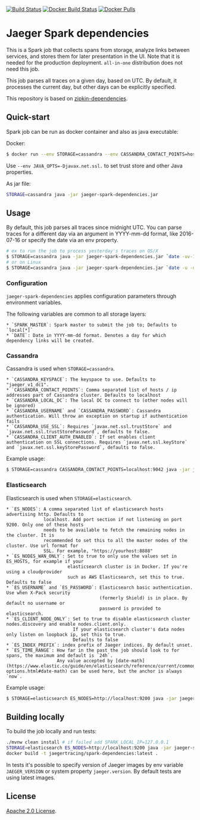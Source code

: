 [![Build Status][ci-img]][ci] [![Docker Build Status](https://img.shields.io/docker/build/jaegertracing/spark-dependencies.svg)](https://hub.docker.com/r/jaegertracing/spark-dependencies/builds/)
[![Docker Pulls](https://img.shields.io/docker/pulls/jaegertracing/spark-dependencies.svg)](https://hub.docker.com/r/jaegertracing/spark-dependencies/)

# Jaeger Spark dependencies
This is a Spark job that collects spans from storage, analyze links between services,
and stores them for later presentation in the UI. Note that it is needed for the production deployment.
`all-in-one` distribution does not need this job.

This job parses all traces on a given day, based on UTC. By default, it processes the current day,
but other days can be explicitly specified.

This repository is based on [zipkin-dependencies](https://github.com/openzipkin/zipkin-dependencies).

## Quick-start
Spark job can be run as docker container and also as java executable:

Docker:
```bash
$ docker run --env STORAGE=cassandra --env CASSANDRA_CONTACT_POINTS=host1,host2 jaegertracing/spark-dependencies
```

Use `--env JAVA_OPTS=-Djavax.net.ssl.` to set trust store and other Java properties.

As jar file:
```bash
STORAGE=cassandra java -jar jaeger-spark-dependencies.jar
```

## Usage
By default, this job parses all traces since midnight UTC. You can parse traces for a different day
via an argument in YYYY-mm-dd format, like 2016-07-16 or specify the date via an env property.

```bash
# ex to run the job to process yesterday's traces on OS/X
$ STORAGE=cassandra java -jar jaeger-spark-dependencies.jar `date -uv-1d +%F`
# or on Linux
$ STORAGE=cassandra java -jar jaeger-spark-dependencies.jar `date -u -d '1 day ago' +%F`
```

### Configuration
`jaeger-spark-dependencies` applies configuration parameters through environment variables.

The following variables are common to all storage layers:

    * `SPARK_MASTER`: Spark master to submit the job to; Defaults to `local[*]`
    * `DATE`: Date in YYYY-mm-dd format. Denotes a day for which dependency links will be created.

### Cassandra
Cassandra is used when `STORAGE=cassandra`.

    * `CASSANDRA_KEYSPACE`: The keyspace to use. Defaults to "jaeger_v1_dc1".
    * `CASSANDRA_CONTACT_POINTS`: Comma separated list of hosts / ip addresses part of Cassandra cluster. Defaults to localhost
    * `CASSANDRA_LOCAL_DC`: The local DC to connect to (other nodes will be ignored)
    * `CASSANDRA_USERNAME` and `CASSANDRA_PASSWORD`: Cassandra authentication. Will throw an exception on startup if authentication fails
    * `CASSANDRA_USE_SSL`: Requires `javax.net.ssl.trustStore` and `javax.net.ssl.trustStorePassword`, defaults to false.
    * `CASSANDRA_CLIENT_AUTH_ENABLED`: If set enables client authentication on SSL connections. Requires `javax.net.ssl.keyStore` and `javax.net.ssl.keyStorePassword`, defaults to false.

Example usage:

```bash
$ STORAGE=cassandra CASSANDRA_CONTACT_POINTS=localhost:9042 java -jar jaeger-spark-dependencies.jar
```
### Elasticsearch
Elasticsearch is used when `STORAGE=elasticsearch`.

    * `ES_NODES`: A comma separated list of elasticsearch hosts advertising http. Defaults to
                  localhost. Add port section if not listening on port 9200. Only one of these hosts
                  needs to be available to fetch the remaining nodes in the cluster. It is
                  recommended to set this to all the master nodes of the cluster. Use url format for
                  SSL. For example, "https://yourhost:8888"
    * `ES_NODES_WAN_ONLY`: Set to true to only use the values set in ES_HOSTS, for example if your
                           elasticsearch cluster is in Docker. If you're using a cloudprovider
                           such as AWS Elasticsearch, set this to true. Defaults to false
    * `ES_USERNAME` and `ES_PASSWORD`: Elasticsearch basic authentication. Use when X-Pack security
                                       (formerly Shield) is in place. By default no username or
                                       password is provided to elasticsearch.
    * `ES_CLIENT_NODE_ONLY`: Set to true to disable elasticsearch cluster nodes.discovery and enable nodes.client.only.
                             If your elasticsearch cluster's data nodes only listen on loopback ip, set this to true.
                             Defaults to false
    * `ES_INDEX_PREFIX`: index prefix of Jaeger indices. By default unset.
    * `ES_TIME_RANGE`: How far in the past the job should look to for spans, the maximum and default is `24h`.
                       Any value accepted by [date-math](https://www.elastic.co/guide/en/elasticsearch/reference/current/common-options.html#date-math) can be used here, but the anchor is always `now`.

Example usage:

```bash
$ STORAGE=elasticsearch ES_NODES=http://localhost:9200 java -jar jaeger-spark-dependencies.jar
```

## Building locally
To build the job locally and run tests:
```bash
./mvnw clean install # if failed add SPARK_LOCAL_IP=127.0.0.1
STORAGE=elasticsearch ES_NODES=http://localhost:9200 java -jar jaeger-spark-dependencies/target/jaeger-spark-dependencies-0.0.1-SNAPSHOT.jar
docker build -t jaegertracing/spark-dependencies:latest .
```

In tests it's possible to specify version of Jaeger images by env variable `JAEGER_VERSION`
or system property `jaeger.version`. By default tests are using latest images.

## License

[Apache 2.0 License](./LICENSE).


   [ci-img]: https://travis-ci.org/jaegertracing/spark-dependencies.svg?branch=master
   [ci]: https://travis-ci.org/jaegertracing/spark-dependencies
